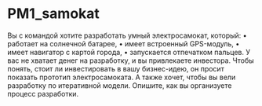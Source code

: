 # PM1_samokat

Вы с командой хотите разработать умный электросамокат, который:
•	работает на солнечной батарее,
•	имеет встроенный GPS-модуль,
•	имеет навигатор с картой города,
•	запускается отпечатком пальцев.
У вас не хватает денег на разработку, и вы привлекаете инвестора. Чтобы понять, стоит ли инвестировать в вашу бизнес-идею, он просит показать прототип электросамоката. А также хочет, чтобы вы вели разработку по итеративной модели. Опишите, как вы организуете процесс разработки.
